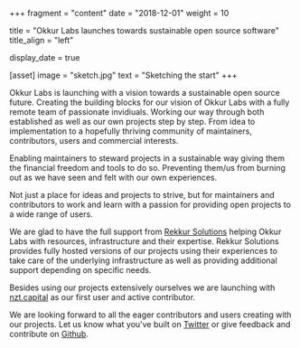 +++
fragment = "content"
date = "2018-12-01"
weight = 10

title = "Okkur Labs launches towards sustainable open source software"
title_align = "left"

display_date = true

[asset]
  image = "sketch.jpg"
  text = "Sketching the start"
+++

Okkur Labs is launching with a vision towards a sustainable open source future.
Creating the building blocks for our vision of Okkur Labs with a fully remote team of passionate invidiuals.
Working our way through both established as well as our own projects step by step.
From idea to implementation to a hopefully thriving community of maintainers, contributors, users and commercial interests.

Enabling maintainers to steward projects in a sustainable way giving them the financial freedom and tools to do so.
Preventing them/us from burning out as we have seen and felt with our own experiences.

Not just a place for ideas and projects to strive, but for maintainers and contributors to work and learn with a passion for providing open projects to a wide range of users.

We are glad to have the full support from [Rekkur Solutions](https://about.rekkur.com) helping Okkur Labs with resources, infrastructure and their expertise.
Rekkur Solutions provides fully hosted versions of our projects using their experiences to take care of the underlying infrastructure as well as providing additional support depending on specific needs.

Besides using our projects extensively ourselves we are launching with [nzt.capital](https://about.nzt.capital) as our first user and active contributor.

We are looking forward to all the eager contributors and users creating with our projects.
Let us know what you've built on [Twitter](https://twitter.com/okkurlabs) or give feedback and contribute on [Github](https://syna.okkur.org/code).
